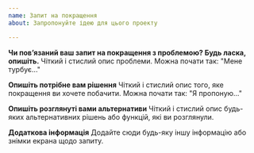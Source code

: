 ```yaml
---
name: Запит на покращення
about: Запропонуйте ідею для цього проекту

---
```


**Чи пов’язаний ваш запит на покращення з проблемою? Будь ласка, опишіть.**
Чіткий і стислий опис проблеми. Можна почати так: "Мене турбує..."

**Опишіть потрібне вам рішення**
Чіткий і стислий опис того, яке покращення ви хочете побачити. Можна почати так: "Я пропоную..."

**Опишіть розглянуті вами альтернативи**
Чіткий і стислий опис будь-яких альтернативних рішень або функцій, які ви розглянули.

**Додаткова інформація**
Додайте сюди будь-яку іншу інформацію або знімки екрана щодо запиту.
